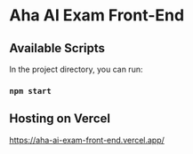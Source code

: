 # Aha AI Exam Front-End



## Available Scripts

In the project directory, you can run:

### `npm start`



## Hosting on Vercel

https://aha-ai-exam-front-end.vercel.app/

